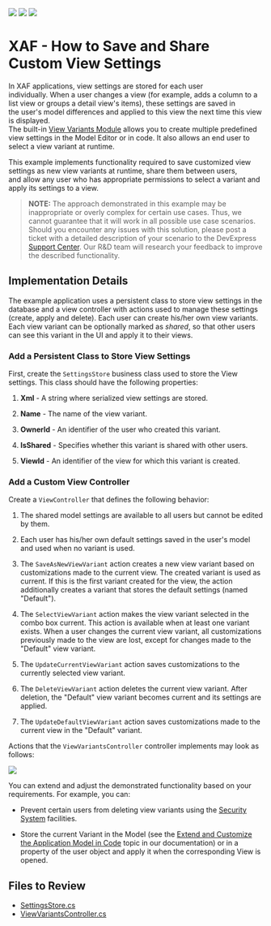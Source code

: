 <!-- default badges list -->
![](https://img.shields.io/endpoint?url=https://codecentral.devexpress.com/api/v1/VersionRange/128592707/22.2.4%2B)
[![](https://img.shields.io/badge/Open_in_DevExpress_Support_Center-FF7200?style=flat-square&logo=DevExpress&logoColor=white)](https://supportcenter.devexpress.com/ticket/details/T537863)
[![](https://img.shields.io/badge/📖_How_to_use_DevExpress_Examples-e9f6fc?style=flat-square)](https://docs.devexpress.com/GeneralInformation/403183)
<!-- default badges end -->

# XAF - How to Save and Share Custom View Settings

In XAF applications, view settings are stored for each user individually. When a user changes a view (for example, adds a column to a list view or groups a detail view's items), these settings are saved in the user's model differences and applied to this view the next time this view is displayed.  
The built-in [View Variants Module](https://documentation.devexpress.com/eXpressAppFramework/CustomDocument113011.aspx) allows you to create multiple predefined view settings in the Model Editor or in code. It also allows an end user to select a view variant at runtime.

This example implements functionality required to save customized view settings as new view variants at runtime, share them between users, and allow any user who has appropriate permissions to select a variant and apply its settings to a view.

> **NOTE:**
> The approach demonstrated in this example may be inappropriate or overly complex for certain use cases. Thus, we cannot guarantee that it will work in all possible use case scenarios. Should you encounter any issues with this solution, please post a ticket with a detailed description of your scenario to the DevExpress [Support Center](https://github.com/DevExpress-Examples/How-to-create-a-multitenancy-application). Our R&D team will research your feedback to improve the described functionality.

## Implementation Details

The example application uses a persistent class to store view settings in the database and a view controller with actions used to manage these settings (create, apply and delete). Each user can create his/her own view variants. Each view variant can be optionally marked as _shared_, so that other users can see this variant in the UI and apply it to their views.

### Add a Persistent Class to Store View Settings

First, create the `SettingsStore` business class used to store the View settings. This class should have the following properties:  

1. **Xml** - A string where serialized view settings are stored.

2. **Name** - The name of the view variant.

3. **OwnerId** - An identifier of the user who created this variant.

4. **IsShared** - Specifies whether this variant is shared with other users. 

5. **ViewId** - An identifier of the view for which this variant is created.

### Add a Custom View Controller

Create a `ViewController` that defines the following behavior:  

1. The shared model settings are available to all users but cannot be edited by them.  

2. Each user has his/her own default settings saved in the user's model and used when no variant is used.

3. The `SaveAsNewViewVariant` action creates a new view variant based on customizations made to the current view. The created variant is used as current. If this is the first variant created for the view, the action additionally creates a variant that stores the default settings (named "Default").

4. The `SelectViewVariant` action makes the view variant selected in the combo box current. This action is available when at least one variant exists. When a user changes the current view variant, all customizations previously made to the view are lost, except for changes made to the "Default" view variant.  

5. The `UpdateCurrentViewVariant` action saves customizations to the currently selected view variant.  

6. The `DeleteViewVariant` action deletes the current view variant. After deletion, the "Default" view variant becomes current and its settings are applied.  

7. The `UpdateDefaultViewVariant` action saves customizations made to the current view in the "Default" variant.

Actions that the `ViewVariantsController` controller implements may look as follows:

![](https://user-images.githubusercontent.com/14300209/225338143-2b4a470c-43ca-405e-83c0-eceb853c3946.png)

You can extend and adjust the demonstrated functionality based on your requirements. For example, you can:

- Prevent certain users from deleting view variants using the [Security System](https://documentation.devexpress.com/eXpressAppFramework/CustomDocument113361.aspx) facilities.

- Store the current Variant in the Model (see the [Extend and Customize the Application Model in Code](https://documentation.devexpress.com/eXpressAppFramework/CustomDocument113169.aspx) topic in our documentation) or in a property of the user object and apply it when the corresponding View is opened.

## Files to Review

* [SettingsStore.cs](./CS/EFCore/ViewSettingsEF/ViewSettingsEF.Module/BusinessObjects/SettingsStore.cs)
* [ViewVariantsController.cs](./CS/EFCore/ViewSettingsEF/ViewSettingsEF.Module/Controllers/ViewVariantsController.cs)
